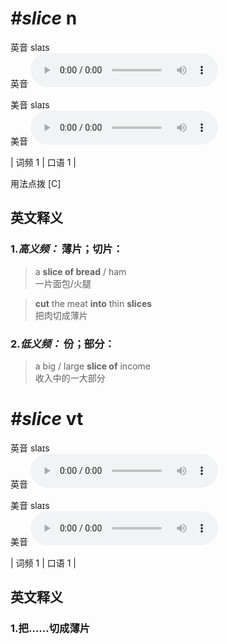 # ***\#slice*** n
英音 slaɪs  
英音
<audio src="./media/slice-B.aac" controls="controls"></audio>

美音 slaɪs  
美音
<audio src="./media/slice.aac" controls="controls"></audio>



| 词频 1 | 口语 1 |  

用法点拨  [C]

英文释义
---
### 1.*高义频：* **薄片；切片：**  

 > a **slice of bread** / ham  
 > 一片面包/火腿    

 > **cut** the meat **into** thin **slices**  
 > 把肉切成薄片    

### 2.*低义频：* **份；部分：**  

 > a big / large **slice of** income  
 > 收入中的一大部分    


# ***\#slice*** vt
英音 slaɪs  
英音
<audio src="./media/slice-B.aac" controls="controls"></audio>

美音 slaɪs  
美音
<audio src="./media/slice.aac" controls="controls"></audio>



| 词频 1 | 口语 1 |  

英文释义
---
### 1.**把……切成薄片**  


